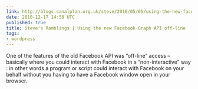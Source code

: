 ```yaml
---
link: http://blogs.canalplan.org.uk/steve/2010/05/05/using-the-new-facebook-graph-api-off-line/#
date: 2010-12-17 14:58 UTC
published: true
title: Steve's Ramblings | Using the new Facebook Graph API off-line
tags:
- wordpress
---
```


One of the features of the old Facebook API was “off-line” access – basically where you could interact with Facebook in a “non-interactive” way : in other words a program or script could interact with Facebook on your behalf without you having to have a Facebook window open in your browser.

